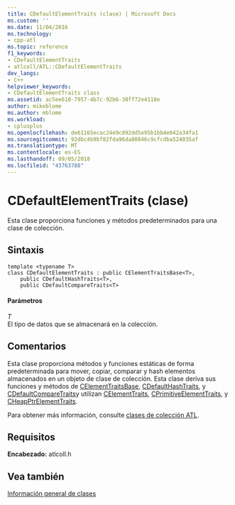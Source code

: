 ```yaml
---
title: CDefaultElementTraits (clase) | Microsoft Docs
ms.custom: ''
ms.date: 11/04/2016
ms.technology:
- cpp-atl
ms.topic: reference
f1_keywords:
- CDefaultElementTraits
- atlcoll/ATL::CDefaultElementTraits
dev_langs:
- C++
helpviewer_keywords:
- CDefaultElementTraits class
ms.assetid: ac5ee610-7957-4b7c-92b6-38ff72e4118e
author: mikeblome
ms.author: mblome
ms.workload:
- cplusplus
ms.openlocfilehash: de61165ecac24e9c892dd5e95b1bb4e042a34fa1
ms.sourcegitcommit: 92dbc4b9bf82fda96da80846c9cfcdba524035af
ms.translationtype: MT
ms.contentlocale: es-ES
ms.lasthandoff: 09/05/2018
ms.locfileid: "43763788"
---
```

# <a name="cdefaultelementtraits-class"></a>CDefaultElementTraits (clase)

Esta clase proporciona funciones y métodos predeterminados para una clase de colección.

## <a name="syntax"></a>Sintaxis

```
template <typename T>  
class CDefaultElementTraits : public CElementTraitsBase<T>,
    public CDefaultHashTraits<T>,
    public CDefaultCompareTraits<T>
```

#### <a name="parameters"></a>Parámetros

*T*  
El tipo de datos que se almacenará en la colección.

## <a name="remarks"></a>Comentarios

Esta clase proporciona métodos y funciones estáticas de forma predeterminada para mover, copiar, comparar y hash elementos almacenados en un objeto de clase de colección. Esta clase deriva sus funciones y métodos de [CElementTraitsBase](../../atl/reference/celementtraitsbase-class.md), [CDefaultHashTraits](../../atl/reference/cdefaulthashtraits-class.md), y [CDefaultCompareTraits](../../atl/reference/cdefaultcomparetraits-class.md)y utilizan [ CElementTraits](../../atl/reference/celementtraits-class.md), [CPrimitiveElementTraits](../../atl/reference/cprimitiveelementtraits-class.md), y [CHeapPtrElementTraits](../../atl/reference/cheapptrelementtraits-class.md).

Para obtener más información, consulte [clases de colección ATL](../../atl/atl-collection-classes.md).

## <a name="requirements"></a>Requisitos

**Encabezado:** atlcoll.h

## <a name="see-also"></a>Vea también

[Información general de clases](../../atl/atl-class-overview.md)
